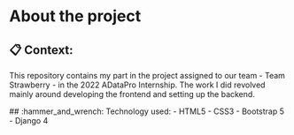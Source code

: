 # About the project
## :clipboard: Context:
<p>This repository contains my part in the project assigned to our team - Team Strawberry - in the 2022 ADataPro Internship. The work I did revolved mainly around developing the frontend and setting up the backend.</p>
## :hammer_and_wrench: Technology used:
- HTML5
- CSS3
- Bootstrap 5
- Django 4

